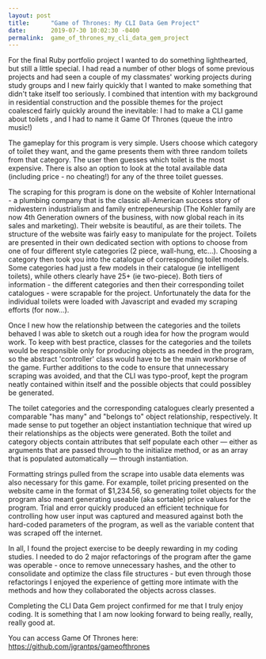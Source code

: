 ```yaml
---
layout: post
title:      "Game of Thrones: My CLI Data Gem Project"
date:       2019-07-30 10:02:30 -0400
permalink:  game_of_thrones_my_cli_data_gem_project
---
```



For the final Ruby portfolio project I wanted to do something lighthearted, but still a little special.  I had read a number of other blogs of some previous projects and had seen a couple of my classmates' working projects during study groups and I new fairly quickly that I wanted to make something that didn't take itself too seriously.  I combined that intention with my background in residential construction and the possible themes for the project coalesced fairly quickly around the inevitable:  I had to make a CLI game about toilets , and I had to name it Game Of Thrones (queue the intro music!)

The gameplay for this program is very simple.  Users choose which category of toilet they want, and the game presents them with three random toilets from that category.  The user then guesses which toilet is the most expensive.  There is also an option to look at the total available data (including price - no cheating!) for any of the three toilet guesses.

The scraping for this program is done on the website of Kohler International - a plumbing company that is the classic all-American success story of midwestern industrialism and family entrepeneurship (The Kohler family are now 4th Generation owners of the business, with now global reach in its sales and marketing).  Their website is beautiful, as are their toilets.  The structure of the website was fairly easy to manipulate for the project.  Toilets are presented in their own dedicated section with options to choose from one of four different style categories (2 piece, wall-hung, etc...).  Choosing a category then took you into the catalogue of corresponding toilet models.  Some categories had just a few models in their catalogue (ie intelligent toilets), while others clearly have 25+ (ie two-piece).  Both tiers of information - the different categories and then their corresponding toilet catalogues - were scrapable for the project.  Unfortunately the data for the individual toilets were loaded with Javascript and evaded my scraping efforts (for now...).


Once I new how the relationship between the categories and the toilets behaved I was able to sketch out a rough idea for how the program would work.  To keep with best practice,  classes for the categories and the toilets would be responsible only for producing objects as needed in the program, so the abstract 'controller' class would have to be the main workhorse of the game. Further additions to the code to ensure that unnecessary scraping was avoided, and that the CLI was typo-proof, kept the program neatly contained within itself and the possible objects that could possibley be generated.  


The toilet categories and the corresponding catalogues clearly presented a comparable "has many" and "belongs to" object relationship, respectively.  It made sense to put together an object instantiation technique that wired up their relationships as the objects were generated.  Both the toilet and category objects contain attributes that self populate each other ⁠— either as arguments that are passed through to the initialize method, or as an array that is populated automatically ⁠— through instantiation.

Formatting strings pulled from the scrape into usable data elements was also necessary for this game.  For example, toilet pricing presented on the website came in the format of $1,234.56, so generating toilet objects for the program also meant generating useable (aka sortable) price values for the program.  Trial and error quickly produced an efficient technique for controlling how user input was captured and measured against both the hard-coded parameters of the program, as well as the variable content that was scraped off the internet.

In all, I found the project exercise to be deeply rewarding in my coding studies.  I needed to do 2 major refactorings of the program after the game was operable - once to remove unnecessary hashes, and the other to consolidate and optimize the class file structures - but even through those refactorings I enjoyed the experience of getting more intimate with the methods and how they collaborated the objects across classes.

Completing the CLI Data Gem project confirmed for me that I truly enjoy coding.  It is something that I am now looking forward to being really, really, really good at.

 You can access Game Of Thrones here: https://github.com/jgrantps/gameofthrones
